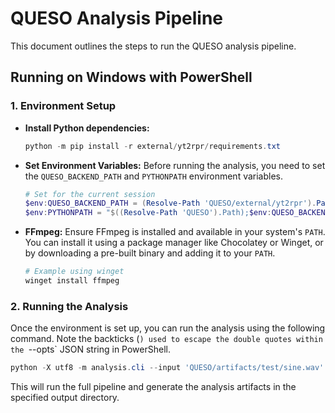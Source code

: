 
# QUESO Analysis Pipeline

This document outlines the steps to run the QUESO analysis pipeline.

## Running on Windows with PowerShell

### 1. Environment Setup

- **Install Python dependencies:**
  ```powershell
  python -m pip install -r external/yt2rpr/requirements.txt
  ```

- **Set Environment Variables:**
  Before running the analysis, you need to set the `QUESO_BACKEND_PATH` and `PYTHONPATH` environment variables.

  ```powershell
  # Set for the current session
  $env:QUESO_BACKEND_PATH = (Resolve-Path 'QUESO/external/yt2rpr').Path
  $env:PYTHONPATH = "$((Resolve-Path 'QUESO').Path);$env:QUESO_BACKEND_PATH;$env:PYTHONPATH"
  ```

- **FFmpeg:**
  Ensure FFmpeg is installed and available in your system's `PATH`. You can install it using a package manager like Chocolatey or Winget, or by downloading a pre-built binary and adding it to your `PATH`.

  ```powershell
  # Example using winget
  winget install ffmpeg
  ```

### 2. Running the Analysis

Once the environment is set up, you can run the analysis using the following command. Note the backticks (`) used to escape the double quotes within the `--opts` JSON string in PowerShell.

```powershell
python -X utf8 -m analysis.cli --input 'QUESO/artifacts/test/sine.wav' --out 'QUESO/artifacts/test/out' --opts "{\`"sections_profile\`":\`"default\`",\`"bar_align\`":true}"
```

This will run the full pipeline and generate the analysis artifacts in the specified output directory.
